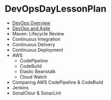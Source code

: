 # DevOpsDayLessonPlan
 - [DevOps Overview](https://github.com/LiquidPlummer/DevOpsDayLessonPlan/blob/main/devops-overview.md)
 - [DevOps and Agile](https://github.com/LiquidPlummer/DevOpsDayLessonPlan/blob/main/devops-and-agile.md)
 - Maven: Lifecycle Review
 - Continuous Integration
 - Continuous Delivery
 - Continuous Deployment
 - AWS
   - CodePipeline
   - CodeBuild
   - Elastic Beanstalk
   - Cloud Watch
 - Comparing AWS CodePipeline & CodeBuild
 - Jenkins
 - SonalClour & SonarLint

